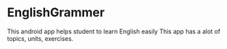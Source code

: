 # EnglishGrammer
This android app helps student to learn English easily
This app has a alot of topics, units, exercises.
